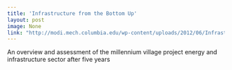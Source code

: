 ```yaml
---
title: 'Infrastructure from the Bottom Up'
layout: post
image: None
link: "http://modi.mech.columbia.edu/wp-content/uploads/2012/06/Infrastructure_and_Energy_Report_WEB.pdf"
---
```


 An overview and assessment of the millennium village project energy and infrastructure sector after five years
